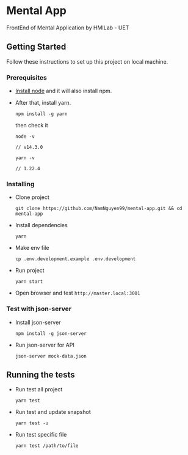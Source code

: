 # Mental App

FrontEnd of Mental Application by HMILab - UET
## Getting Started

Follow these instructions to set up this project on local machine.

### Prerequisites

- [Install node](https://medium.com/@isaacjoe/best-way-to-install-and-use-nvm-on-mac-e3a3f6bc494d) and it will also install npm.
- After that, install yarn.

  ```
  npm install -g yarn
  ```

  then check it

  ```
  node -v

  // v14.3.0

  yarn -v

  // 1.22.4
  ```

### Installing

- Clone project
  ```
  git clone https://github.com/NamNguyen99/mental-app.git && cd mental-app
  ```
- Install dependencies
  ```
  yarn
  ```
- Make env file

  ```
  cp .env.development.example .env.development
  ```

- Run project
  ```
  yarn start
  ```
- Open browser and test `http://master.local:3001`

### Test with json-server

- Install json-server
  ```
  npm install -g json-server
  ```
- Run json-server for API
  ```
  json-server mock-data.json
  ```

## Running the tests

- Run test all project

  ```
  yarn test
  ```

- Run test and update snapshot

  ```
  yarn test -u
  ```

- Run test specific file
  ```
  yarn test /path/to/file
  ```
